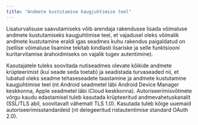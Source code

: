 ```yaml
---
title: "Andmete kustutamine kaugjuhtimise teel"
---
```

Lisaturvalisuse saavutamiseks võib arendaja rakendusse lisada võimaluse
andmete kustutamiseks kaugjuhtimise teel, et vajadusel oleks võimalik andmete
kustutamine eraldi igas seadmes kuhu rakendus paigaldatud on (sellise võimaluse
lisamine tekitab kindlasti lisariske ja selle funktsiooni kuritarvitamise
ärahoidmiseks on vajalik tugev autentimine).

Kasutajatele tuleks soovitada nutiseadmes olevate kõikide andmete krüpteerimist
(kui seade seda toetab) ja seadistada turvaseaded nii, et lubatud oleks seadme
tehaseseadete taastamine ja andmete kustutamine kaugjuhtimise teel (nt Android
seadmetel läbi Android Device Manager keskkonna, Apple seadmetel läbi iCloud
keskkonna).
Autoriseerimisvõtmete võrgu kaudu edastamisel tuleb kasutada krüpteeritud
andmevahetuskanalit (SSL/TLS abil, soovitavalt vähemalt TLS 1.0). Kasutada tuleb
kõige uuemaid autoriseerimisstandardeid (nt delegeeritud ristautentimise
standard OAuth 2.0).
